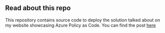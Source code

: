 ## Read about this repo

This repository contains source code to deploy the solution talked about on my website showcasing Azure Policy as Code.
You can find the post [here](TBA)
